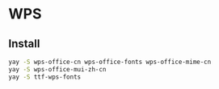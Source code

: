 # WPS

## Install

```bash
yay -S wps-office-cn wps-office-fonts wps-office-mime-cn
yay -S wps-office-mui-zh-cn
yay -S ttf-wps-fonts
```
